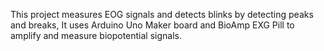 This project measures EOG signals and detects blinks by detecting peaks and breaks, It uses Arduino Uno Maker board and BioAmp EXG Pill to amplify and measure biopotential signals.
